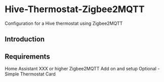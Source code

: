 # Hive-Thermostat-Zigbee2MQTT


Configuration for a Hive thermostat using Zigbee2MQTT


## Introduction



## Requirements

Home Assistant XXX or higher
Zigbee2MQTT Add on and setup
Optional - Simple Thermostat Card


